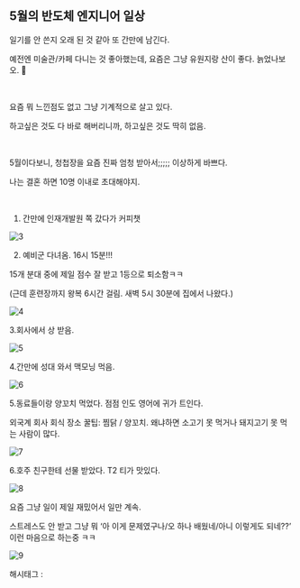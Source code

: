 ## 5월의 반도체 엔지니어 일상

일기를 안 쓴지 오래 된 것 같아 또 간만에 남긴다.

예전엔 미술관/카페 다니는 것 좋아했는데, 요즘은 그냥 유원지랑 산이 좋다. 늙었나보오. 👴

​

요즘 뭐 느낀점도 없고 그냥 기계적으로 살고 있다.

하고싶은 것도 다 바로 해버리니까, 하고싶은 것도 딱히 없음.

​

5월이다보니, 청첩장을 요즘 진짜 엄청 받아서;;;;; 이상하게 바쁘다.

나는 결혼 하면 10명 이내로 초대해야지.

​

1. 간만에 인재개발원 쪽 갔다가 커피챗

![3](./asset/3.png)

2. 예비군 다녀옴. 16시 15분!!!

15개 분대 중에 제일 점수 잘 받고 1등으로 퇴소함ㅋㅋ

(근데 훈련장까지 왕복 6시간 걸림. 새벽 5시 30분에 집에서 나왔다.)

![4](./asset/4.png)

3.회사에서 상 받음.

![5](./asset/5.png)

4.간만에 성대 와서 맥모닝 먹음.

![6](./asset/6.png)

5.동료들이랑 양꼬치 먹었다. 점점 인도 영어에 귀가 트인다.

외국계 회사 회식 장소 꿀팁: 찜닭 / 양꼬치. 왜냐하면 소고기 못 먹거나 돼지고기 못 먹는 사람이 많다.

![7](./asset/7.png)

6.호주 친구한테 선물 받았다. T2 티가 맛있다.

![8](./asset/8.png)

요즘 그냥 일이 제일 재밌어서 일만 계속.

스트레스도 안 받고 그냥 뭐 ‘아 이게 문제였구나/오 하나 배웠네/아니 이렇게도 되네??’ 이런 마음으로 하는중 ㅋㅋ

![9](./asset/9.png)

 해시태그 : 